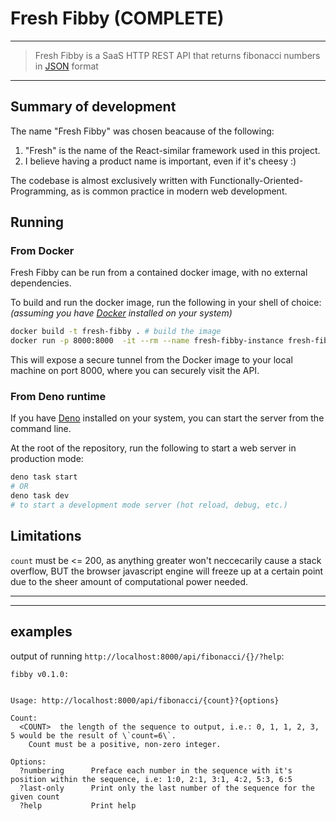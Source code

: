 # Fresh Fibby (COMPLETE)

---
> Fresh Fibby is a SaaS HTTP REST API that returns fibonacci numbers in [JSON](https://wikipedia.org/wiki/json) format
---

## Summary of development

The name "Fresh Fibby" was chosen beacause of the following:

1) "Fresh" is the name of the React-similar framework used in this project.
2) I believe having a product name is important, even if it's cheesy :)

The codebase is almost exclusively written with Functionally-Oriented-Programming, as is common practice
in modern web development.

## Running

### From Docker

Fresh Fibby can be run from a contained docker image, with no external dependencies.

To build and run the docker image, run the following in your shell of choice:
_(assuming you have [Docker](https://docs.docker.com/get-docker/) installed on your system)_

```bash
docker build -t fresh-fibby . # build the image
docker run -p 8000:8000  -it --rm --name fresh-fibby-instance fresh-fibby # run an anstance of the image
```

This will expose a secure tunnel from the Docker image to your local machine on port 8000, where you can
securely visit the API.

### From Deno runtime

If you have [Deno](https://deno.land) installed on your system, you can start the server from the command line.

At the root of the repository, run the following to start a web server in production mode:

```bash
deno task start
# OR
deno task dev
# to start a development mode server (hot reload, debug, etc.)
```

## Limitations

`count` must be <= 200, as anything greater won't neccecarily cause a stack overflow,
 BUT the browser javascript engine will freeze up at a certain point
 due to the sheer amount of computational power needed.

---
---

## examples

output of running `http://localhost:8000/api/fibonacci/{}/?help`:

```console
fibby v0.1.0:


Usage: http://localhost:8000/api/fibonacci/{count}?{options}

Count:
  <COUNT>  the length of the sequence to output, i.e.: 0, 1, 1, 2, 3, 5 would be the result of \`count=6\`.
    Count must be a positive, non-zero integer.

Options:
  ?numbering      Preface each number in the sequence with it's position within the sequence, i.e: 1:0, 2:1, 3:1, 4:2, 5:3, 6:5
  ?last-only      Print only the last number of the sequence for the given count
  ?help           Print help
```
